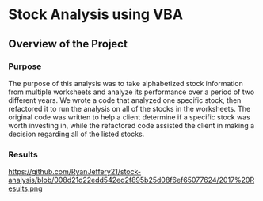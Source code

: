 # Stock Analysis using VBA
## Overview of the Project
### Purpose  
  The purpose of this analysis was to take alphabetized stock information from multiple worksheets and analyze its performance over a period of two different years.  We wrote a code that analyzed one specific stock, then refactored it to run the analysis on all of the stocks in the worksheets.  The original code was written to help a client determine if a specific stock was worth investing in, while the refactored code assisted the client in making a decision regarding all of the listed stocks.
### Results
  https://github.com/RyanJeffery21/stock-analysis/blob/008d21d22edd542ed2f895b25d08f6ef65077624/2017%20Results.png
